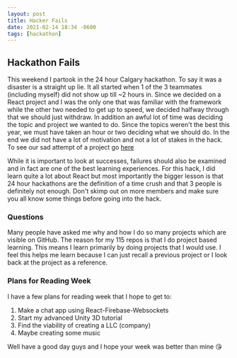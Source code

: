 ```yaml
---
layout: post
title: Hacker Fails
date: 2021-02-14 18:34 -0600
tags: [hackathon]
---
```


## Hackathon Fails

This weekend I partook in the 24 hour Calgary hackathon. To say it was a disaster is a straight up lie. It all started when 1 of the 3 teammates (including myself) did not show up till ~2 hours in. Since we decided on a React project and I was the only one that was familiar with the framework while the other two needed to get up to speed, we decided halfway through that we should just withdraw. In addition an awful lot of time was deciding the topic and project we wanted to do. Since the topics weren't the best this year, we must have taken an hour or two deciding what we should do. In the end we did not have a lot of motivation and not a lot of stakes in the hack. To see our sad attempt of a project go [here](https://github.com/Zeyu-Li/Push2Production)

While it is important to look at successes, failures should also be examined and in fact are one of the best learning experiences. For this hack, I did learn quite a lot about React but most importantly the bigger lesson is that 24 hour hackathons are the definition of a time crush and that 3 people is definitely not enough. Don't skimp out on more members and make sure you all know some things before going into the hack.

### Questions

Many people have asked me why and how I do so many projects which are visible on GitHub. The reason for my 115 repos is that I do project based learning. This means I learn primarily by doing projects that I would use. I feel this helps me learn because I can just recall a previous project or I look back at the project as a reference.


### Plans for Reading Week

I have a few plans for reading week that I hope to get to:

1. Make a chat app using React-Firebase-Websockets
2. Start my advanced Unity 3D tutorial
3. Find the viability of creating a LLC (company)
4. Maybe creating some music



Well have a good day guys and I hope your week was better than mine 😘